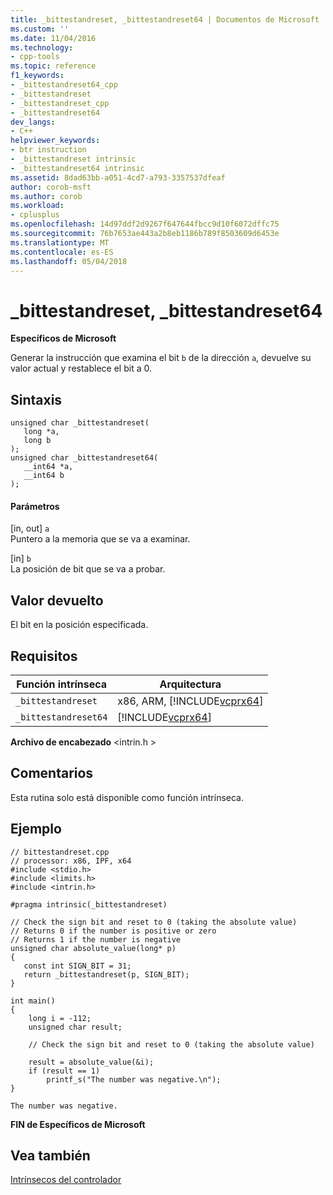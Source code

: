 ```yaml
---
title: _bittestandreset, _bittestandreset64 | Documentos de Microsoft
ms.custom: ''
ms.date: 11/04/2016
ms.technology:
- cpp-tools
ms.topic: reference
f1_keywords:
- _bittestandreset64_cpp
- _bittestandreset
- _bittestandreset_cpp
- _bittestandreset64
dev_langs:
- C++
helpviewer_keywords:
- btr instruction
- _bittestandreset intrinsic
- _bittestandreset64 intrinsic
ms.assetid: 8dad63bb-a051-4cd7-a793-3357537dfeaf
author: corob-msft
ms.author: corob
ms.workload:
- cplusplus
ms.openlocfilehash: 14d97ddf2d9267f647644fbcc9d10f6072dffc75
ms.sourcegitcommit: 76b7653ae443a2b8eb1186b789f8503609d6453e
ms.translationtype: MT
ms.contentlocale: es-ES
ms.lasthandoff: 05/04/2018
---
```

# <a name="bittestandreset-bittestandreset64"></a>_bittestandreset, _bittestandreset64
**Específicos de Microsoft**  
  
 Generar la instrucción que examina el bit `b` de la dirección `a`, devuelve su valor actual y restablece el bit a 0.  
  
## <a name="syntax"></a>Sintaxis  
  
```  
unsigned char _bittestandreset(  
   long *a,  
   long b  
);  
unsigned char _bittestandreset64(  
   __int64 *a,  
   __int64 b  
);  
```  
  
#### <a name="parameters"></a>Parámetros  
 [in, out] `a`  
 Puntero a la memoria que se va a examinar.  
  
 [in] `b`  
 La posición de bit que se va a probar.  
  
## <a name="return-value"></a>Valor devuelto  
 El bit en la posición especificada.  
  
## <a name="requirements"></a>Requisitos  
  
|Función intrínseca|Arquitectura|  
|---------------|------------------|  
|`_bittestandreset`|x86, ARM, [!INCLUDE[vcprx64](../assembler/inline/includes/vcprx64_md.md)]|  
|`_bittestandreset64`|[!INCLUDE[vcprx64](../assembler/inline/includes/vcprx64_md.md)]|  
  
 **Archivo de encabezado** \<intrin.h >  
  
## <a name="remarks"></a>Comentarios  
 Esta rutina solo está disponible como función intrínseca.  
  
## <a name="example"></a>Ejemplo  
  
```  
// bittestandreset.cpp  
// processor: x86, IPF, x64  
#include <stdio.h>  
#include <limits.h>  
#include <intrin.h>  
  
#pragma intrinsic(_bittestandreset)  
  
// Check the sign bit and reset to 0 (taking the absolute value)  
// Returns 0 if the number is positive or zero  
// Returns 1 if the number is negative  
unsigned char absolute_value(long* p)  
{  
   const int SIGN_BIT = 31;  
   return _bittestandreset(p, SIGN_BIT);  
}  
  
int main()  
{  
    long i = -112;  
    unsigned char result;  
  
    // Check the sign bit and reset to 0 (taking the absolute value)  
  
    result = absolute_value(&i);  
    if (result == 1)  
        printf_s("The number was negative.\n");     
}  
```  
  
```Output  
The number was negative.  
```  
  
**FIN de Específicos de Microsoft**  
  
## <a name="see-also"></a>Vea también  
 [Intrínsecos del controlador](../intrinsics/compiler-intrinsics.md)
